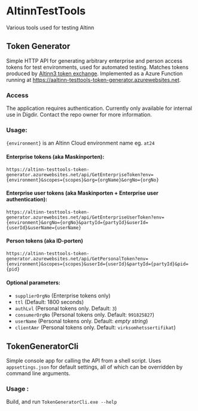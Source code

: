 # AltinnTestTools
Various tools used for testing Altinn

## Token Generator

Simple HTTP API for generating arbitrary enterprise and person access tokens for test environments, used for automated testing. Matches tokens produced by [Altinn3 token exchange](https://docs.altinn.studio/altinn-api/authentication/#exchange-of-jwt-token). Implemented as a Azure Function running at https://aaltinn-testtools-token-generator.azurewebsites.net.

### Access

The application requires authentication. Currently only available for internal use in Digdir. Contact the repo owner for more information.

### Usage:

`{environment}` is an Altinn Cloud environment name eg. `at24`

#### Enterprise tokens (aka Maskinporten):
`https://altinn-testtools-token-generator.azurewebsites.net/api/GetEnterpriseToken?env={environment}&scopes={scopes}&org={orgName}&orgNo={orgNo}`

#### Enterprise user tokens (aka Maskinporten + Enterprise user authentication):
`https://altinn-testtools-token-generator.azurewebsites.net/api/GetEnterpriseUserToken?env={environment}&orgNo={orgNo}&partyId={partyId}&userId={userId}&userName={userName}`

#### Person tokens (aka ID-porten)
`https://altinn-testtools-token-generator.azurewebsites.net/api/GetPersonalToken?env={environment}&scopes={scopes}&userId={userId}&partyId={partyId}&pid={pid}`

#### Optional parameters:

* `supplierOrgNo` (Enterprise tokens only)
* `ttl` (Default: 1800 seconds)
* `authLvl` (Personal tokens only. Default: `3`)
* `consumerOrgNo` (Personal tokens only. Default: `991825827`)
* `userName` (Personal tokens only. Default: *empty string*)
* `clientAmr` (Personal tokens only. Default: `virksomhetssertifikat`)

## TokenGeneratorCli

Simple console app for calling the API from a shell script. Uses `appsettings.json` for default settings, all of which can be overridden by command line arguments. 

### Usage :

Build, and run `TokenGeneratorCli.exe --help`

